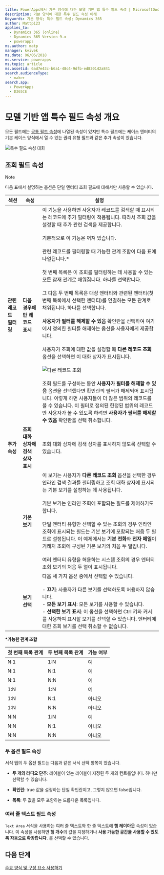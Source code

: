 ```yaml
---
title: PowerApps에서 기본 양식에 대한 모델 기반 앱 특수 필드 속성 | MicrosoftDocs
description: 기본 양식에 대한 특수 필드 속성 이해
Keywords: 기본 양식; 특수 필드 속성; Dynamics 365
author: Mattp123
applies_to:
  - Dynamics 365 (online)
  - Dynamics 365 Version 9.x
  - powerapps
ms.author: matp
manager: kvivek
ms.date: 06/06/2018
ms.service: powerapps
ms.topic: article
ms.assetid: 6ad7e43c-b6a1-48c4-9dfb-ed830142a841
search.audienceType:
  - maker
search.app:
  - PowerApps
  - D365CE
---
```

# <a name="overview-of-model-driven-app-special-field-properties"></a>모델 기반 앱 특수 필드 속성 개요

 모든 필드에는 [공통 필드 속성](common-field-properties-legacy.md)에 나열된 속성이 있지만 특수 필드에는 케이스 엔터티의 기본 케이스 양식에서 열 수 있는 권리 유형 필드와 같은 추가 속성이 있습니다.  

![특수 필드 속성 대화](media/special-properties.png)
  
<a name="BKMK_LookupFieldProperties"></a>  
 
## <a name="lookup-field-properties"></a>조회 필드 속성  
  
> [!NOTE]
>  다음 표에서 설명하는 옵션은 단일 엔터티 조회 필드에 대해서만 사용할 수 있습니다.  
  
|섹션|속성|설명|  
|-------------|--------------|-----------------|  
|**관련 레코드 필터링**|**다음 경우에만 레코드 표시**|이 기능을 사용하면 사용자가 레코드를 검색할 때 표시되는 레코드에 추가 필터링이 적용됩니다. 따라서 조회 값을 설정할 때 추가 관련 검색을 제공합니다.<br /><br /> 기본적으로 이 기능은 꺼져 있습니다.<br /><br /> 관련 레코드를 필터링할 때 가능한 관계 조합이 다음 표에 나열됩니다.*<br /><br /> 첫 번째 목록은 이 조회를 필터링하는 데 사용할 수 있는 모든 잠재 관계로 채워집니다. 하나를 선택합니다.<br /><br /> 그 다음 두 번째 목록은 대상 엔터티와 관련된 엔터티(첫 번째 목록에서 선택한 엔터티)를 연결하는 모든 관계로 채워집니다. 하나를 선택합니다.<br /><br /> **사용자가 필터를 해제할 수 있음** 확인란을 선택하여 여기에서 정의한 필터를 해제하는 옵션을 사용자에게 제공합니다.<br /><br /> 사용자가 조회에 대한 값을 설정할 때 **다른 레코드 조회** 옵션을 선택하면 이 대화 상자가 표시됩니다.<br /><br /> ![다른 레코드 조회](media/crm-ua-v-8-1-look-up-more-records.png) <br /><br /> 조회 필드를 구성하는 동안 **사용자가 필터를 해제할 수 있음** 옵션을 선택했다면 확인란의 필터가 해제되어 표시됩니다.  이렇게 하면 사용자들이 더 많은 범위의 레코드를 볼 수 있습니다. 이 필터로 정의된 한정된 범위의 레코드만 사용자가 볼 수 있도록 하려면 **사용자가 필터를 해제할 수 있음** 확인란을 선택 취소합니다.|  
|**추가 속성**|**조회 대화 상자에 검색 상자 표시**|조회 대화 상자에 검색 상자를 표시하지 않도록 선택할 수 있습니다.|  
||**기본 보기**|이 보기는 사용자가 **다른 레코드 조회** 옵션을 선택한 경우 인라인 검색 결과를 필터링하고 조회 대화 상자에 표시되는 기본 보기를 설정하는 데 사용됩니다.<br /><br /> 기본 보기는 인라인 조회에 포함되는 필드를 제어하기도 합니다.<br /><br /> 단일 엔터티 유형만 선택할 수 있는 조회의 경우 인라인 조회에 표시되는 필드는 기본 보기에 포함되는 처음 두 필드로 설정됩니다. 이 예제에서는 **기본 전화**와 **전자 메일**이 거래처 조회에 구성된 기본 보기의 처음 두 열입니다.<br /><br /> 여러 엔터티 유형을 허용하는 시스템 조회의 경우 엔터티 조회 보기의 처음 두 열이 표시됩니다.|  
||**보기 선택**|다음 세 가지 옵션 중에서 선택할 수 있습니다.<br /><br /> -   **끄기**: 사용자가 다른 보기를 선택하도록 허용하지 않습니다.<br />-   **모든 보기 표시**: 모든 보기를 사용할 수 있습니다.<br />-   **선택한 보기 표시**: 이 옵션을 선택하면 Ctrl 키와 커서를 사용하여 표시할 보기를 선택할 수 있습니다. 엔터티에 대한 조회 보기를 선택 취소할 수 없습니다.|  
  
 **\*가능한 관계 조합**  
  
|첫 번째 목록 관계|두 번째 목록 관계|가능 여부|  
|-----------------------------|------------------------------|----------------|  
|N:1|1:N|예|  
|N:1|N:1|예|  
|N:1|N:N|예|  
|1:N|1:N|예|  
|1:N|N:1|아니오|  
|1:N|N:N|아니오|  
|N:N|1:N|예|  
|N:N|N:1|아니오|  
|N:N|N:N|아니오|  
  
<a name="BKMK_TwoOptionProperties"></a>   

### <a name="two-option-field-properties"></a>두 옵션 필드 속성  
 서식 탭의 두 옵션 필드는 다음과 같은 서식 선택 항목이 있습니다.  
  
- **두 개의 라디오 단추**: 레이블이 있는 레이블이 지정된 두 개의 컨트롤입니다. 하나만 선택할 수 있습니다.  
  
- **확인란**: true 값을 설정하는 단일 확인란이고, 그렇지 않으면 false입니다.  
  
- **목록**: 두 값을 모두 포함하는 드롭다운 목록입니다.  
  
<a name="BKMK_MultipleLinesOfTextProperties"></a>   

### <a name="multiple-lines-of-text-field-properties"></a>여러 줄 텍스트 필드 속성  
 `Text Area` 서식을 사용하는 여러 줄 텍스트와 한 줄 텍스트에 **행 레이아웃** 속성이 있습니다. 이 속성을 사용하면 **행 개수**의 값을 지정하거나 **사용 가능한 공간을 사용할 수 있도록 자동으로 확장합니다.** 를 선택할 수 있습니다.  

## <a name="next-steps"></a>다음 단계

[주요 양식 및 구성 요소 사용하기](use-main-form-and-components.md)
